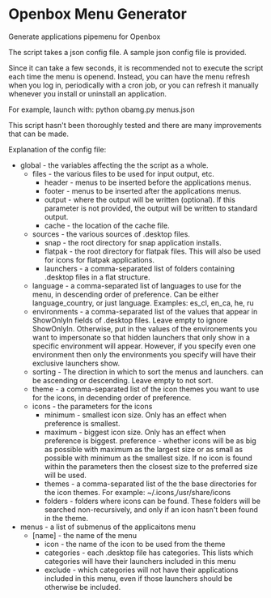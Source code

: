 # Openbox Menu Generator
Generate applications pipemenu for Openbox

The script takes a json config file. A sample json config file is provided.

Since it can take a few seconds, it is recommended not to execute the script each time the menu is openend. Instead, you can have the menu refresh when you log in, periodically with a cron job, or you can refresh it manually whenever you install or uninstall an application.

For example, launch with:
python obamg.py menus.json

This script hasn't been thoroughly tested and there are many improvements that can be made.

Explanation of the config file:
* global - the variables affecting the the script as a whole.
  * files - the various files to be used for input output, etc.
    * header - menus to be inserted before the applications menus.
    * footer - menus to be inserted after the applications menus.
    * output - where the output will be written (optional). If this parameter is not provided, the output will be written to standard output.
    * cache - the location of the cache file.
  * sources - the various sources of .desktop files.
    * snap - the root directory for snap application installs.
    * flatpak - the root directory for flatpak files. This will also be used for icons for flatpak applications.
    * launchers - a comma-separated list of folders containing .desktop files in a flat structure.
  * language - a comma-separated list of languages to use for the menu, in descending order of preference. Can be either language_country, or just language. Examples: es_cl, en_ca, he, ru
  * environments - a comma-separated list of the values that appear in ShowOnlyIn fields of .desktop files. Leave empty to ignore ShowOnlyIn. Otherwise, put in the values of the environements you want to impersonate so that hidden launchers that only show in a specific environment will appear. However, if you specify even one environment then only the environments you specify will have their exclusive launchers show.
  * sorting - The direction in which to sort the menus and launchers. can be ascending or descending. Leave empty to not sort.
  * theme - a comma-separated list of the icon themes you want to use for the icons, in decending order of preference.
  * icons - the parameters for the icons
    * minimum - smallest icon size. Only has an effect when preference is smallest.
    * maximum - biggest icon size. Only has an effect when preference is biggest.
      preference - whether icons will be as big as possible with maximum as the largest size or as small as possible with minimum as the smallest size. If no icon is found within the parameters then the closest size to the preferred size will be used.
    * themes - a comma-separated list of the the base directories for the icon themes. For example: ~/.icons,/usr/share/icons
    * folders - folders where icons can be found. These folders will be searched non-recursively, and only if an icon hasn't been found in the theme.
* menus - a list of submenus of the applicaitons menu
  * [name] - the name of the menu
    * icon - the name of the icon to be used from the theme
    * categories - each .desktop file has categories. This lists which categories will have their launchers included in this menu
    * exclude - which categories will not have their applications included in this menu, even if those launchers should be otherwise be included.
